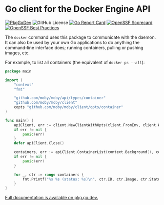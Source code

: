# Go client for the Docker Engine API

[![PkgGoDev](https://pkg.go.dev/badge/github.com/moby/moby/client)](https://pkg.go.dev/github.com/moby/moby/client)
![GitHub License](https://img.shields.io/github/license/moby/moby)
[![Go Report Card](https://goreportcard.com/badge/github.com/moby/moby/client)](https://goreportcard.com/report/github.com/moby/moby/client)
[![OpenSSF Scorecard](https://api.scorecard.dev/projects/github.com/moby/moby/badge)](https://scorecard.dev/viewer/?uri=github.com/moby/moby)
[![OpenSSF Best Practices](https://www.bestpractices.dev/projects/10989/badge)](https://www.bestpractices.dev/projects/10989)

The `docker` command uses this package to communicate with the daemon. It can
also be used by your own Go applications to do anything the command-line
interface does; running containers, pulling or pushing images, etc.

For example, to list all containers (the equivalent of `docker ps --all`):

```go
package main

import (
	"context"
	"fmt"

	"github.com/moby/moby/api/types/container"
	"github.com/moby/moby/client"
	copts "github.com/moby/moby/client/opts/container"
)

func main() {
	apiClient, err := client.NewClientWithOpts(client.FromEnv, client.WithAPIVersionNegotiation())
	if err != nil {
		panic(err)
	}
	defer apiClient.Close()

	containers, err := apiClient.ContainerList(context.Background(), copts.ListOptions{All: true})
	if err != nil {
		panic(err)
	}

	for _, ctr := range containers {
		fmt.Printf("%s %s (status: %s)\n", ctr.ID, ctr.Image, ctr.Status)
	}
}
```

[Full documentation is available on pkg.go.dev.](https://pkg.go.dev/github.com/moby/moby/client)
